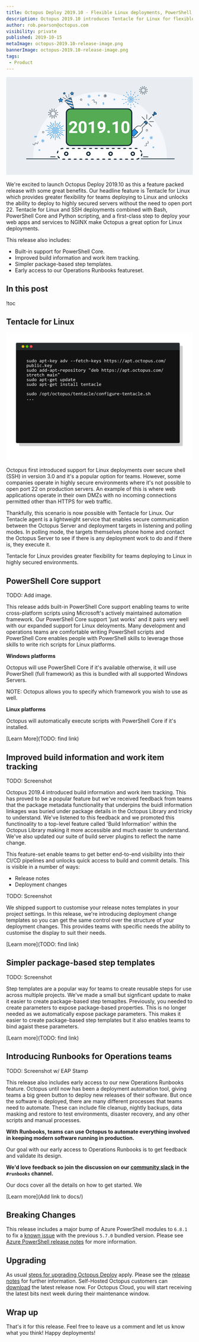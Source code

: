 ```yaml
---
title: Octopus Deploy 2019.10 - Flexible Linux deployments, PowerShell Core support, Operations RunBooks EAP
description: Octopus 2019.10 introduces Tentacle for Linux for flexible Linux deployments, built-in PowerShell Core support, simpler build information and releas notes, and early access to RunBooks for operations teams.
author: rob.pearson@octopus.com
visibility: private
published: 2019-10-15
metaImage: octopus-2019.10-release-image.png
bannerImage: octopus-2019.10-release-image.png
tags:
 - Product
---
```


![](octopus-2019.10-release-image.png)

We're excited to launch Octopus Deploy 2019.10 as this a feature packed release with some great benefits. Our headline feature is Tentacle for Linux which provides greater flexibility for teams deploying to Linux and unlocks the ability to deploy to highly secured servers without the need to open port 22. Tentacle for Linux and SSH deployments combined with Bash, PowerShell Core and Python scripting, and a first-class step to deploy your web apps and services to NGINX make Octopus a great option for Linux deployments. 

This release also includes:
* Built-in support for PowerShell Core.
* Improved build information and work item tracking.
* Simpler package-based step templates.
* Early access to our Operations Runbooks featureset.

<h2>In this post</h2>

!toc

## Tentacle for Linux

![Tentacle for Linux configuration](linux-tentacle.png "width=600")

Octopus first introduced support for Linux deployments over secure shell (SSH) in version 3.0 and it's a popular option for teams. However, some companies operate in highly secure environments where it's not possible to open port 22 on production servers. An example of this is where web applications operate  in their own DMZs with no incoming connections permitted other than HTTPS for web traffic. 

Thankfully, this scenario is now possible with Tentacle for Linux. Our Tentacle agent is a lightweight service that enables secure communication between the Octopus Server and deployment targets in listening and polling modes. In polling mode, the targets themselves phone home and contact the Octopus Server to see if there is any deployment work to do and if there is, they execute it. 

Tentacle for Linux provides greater flexibility for teams deploying to Linux in highly secured environments.

## PowerShell Core support

TODO: Add image.

This release adds built-in PowerShell Core support enabling teams to write cross-platform scripts using Microsoft's actively maintained automation framework. Our PowerShell Core support 'just works' and it pairs very well with our expanded support for Linux deloyments. Many development and operations teams are comfortable writing PowerShell scripts and PowerShell Core enables people with PowerShell skills to leverage those skills to write rich scripts for Linux platforms. 

**Windows platforms**

Octopus will use PowerShell Core if it's available otherwise, it will use PowerShell (full framework) as this is bundled with all supported Windows Servers. 

NOTE: Octopus allows you to specify which framework you wish to use as well. 

**Linux platforms**

Octopus will automatically execute scripts with PowerShell Core if it's installed. 


[Learn More](TODO: find link)

## Improved build information and work item tracking

TODO: Screenshot

Octopus 2019.4 introduced build information and work item tracking. This has proved to be a popular feature but we've received feedback from teams that the package metadata functionality that underpins the buidl information linkages was buried under package details in the Octopus Library and tricky to understand. We've listened to this feedback and we promoted this functinoality to a top-level feature called 'Build Information' within the Octopus Library making it more accessible and much easier to understand. We've also updated our suite of build server plugins to reflect the name change.

This feature-set enable teams to get better end-to-end visibility into their CI/CD pipelines and unlocks quick access to build and commit details. This is visible in a number of ways:

- Release notes
- Deployment changes

TODO: Screenshot

We shipped support to customise your release notes templates in your project settings. In this release, we're introducing deployment change templates so you can get the same control over the structure of your deployment changes. This provides teams with specific needs the ability to customise the display to suit their needs. 

[Learn more](TODO: find link)

## Simpler package-based step templates

TODO: Screenshot

Step templates are a popular way for teams to create reusable steps for use across multiple projects. We've made a small but signficant update to make it easier to create package-based step temapltes. Previously, you needed to create parameters to expose package-based properties. This is no longer needed as we automatically expose package parameters. This makes it easier to create package-based step templates but it also enables teams to bind agaist these parameters.  

[Learn more](TODO: find link)

## Introducing Runbooks for Operations teams

TODO: Screenshot w/ EAP Stamp

This release also includes early access to our new Operations Runbooks feature. Octopus until now has been a deployment automation tool, giving teams a big green button to deploy new releases of their software. But once the software is deployed, there are many different processes that teams need to automate. These can include file cleanup, nightly backups, data masking and restore to test environments, disaster recovery, and any other scripts and manual processes. 

**With Runbooks, teams can use Octopus to automate everything involved in keeping modern software running in production.**

Our goal with our early access to Operations Runbooks is to get feedback and validate its design. 

**We'd love feedback so join the discussion on our [community slack](https://octopus.com/slack) in the `#runbooks` channel.**

Our docs cover all the details on how to get started. We

[Learn more](Add link to docs/)

## Breaking Changes

This release includes a major bump of Azure PowerShell  modules to `6.8.1` to fix a [known issue](https://github.com/OctopusDeploy/Issues/issues/4574) with the previous `5.7.0` bundled version. Please see [Azure PowerShell release notes](https://docs.microsoft.com/en-us/powershell/azure/release-notes-azureps?view=azurermps-6.11.0) for more information.

## Upgrading

As usual [steps for upgrading Octopus Deploy](https://octopus.com/docs/administration/upgrading) apply. Please see the [release notes](https://octopus.com/downloads/compare?to=2018.9.0) for further information. Self-Hosted Octopus customers can [download](https://octopus.com/downloads/2018.9.0) the latest release now. For Octopus Cloud, you will start receiving the latest bits next week during their maintenance window.

## Wrap up

That's it for this release. Feel free to leave us a comment and let us know what you think! Happy deployments!